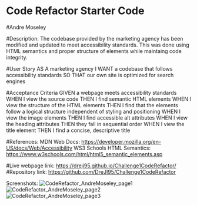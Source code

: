 # Code Refactor Starter Code 

#Andre Moseley

#Description:
The codebase provided by the marketing agency has been modified and updated to meet accessibility standards. This was done using HTML semantics and proper structure of elements while maintaing code integrity.

#User Story
AS A marketing agency
I WANT a codebase that follows accessibility standards
SO THAT our own site is optimized for search engines

#Acceptance Criteria
GIVEN a webpage meets accessibility standards
WHEN I view the source code
THEN I find semantic HTML elements
WHEN I view the structure of the HTML elements
THEN I find that the elements follow a logical structure independent of styling and positioning
WHEN I view the image elements
THEN I find accessible alt attributes
WHEN I view the heading attributes
THEN they fall in sequential order
WHEN I view the title element
THEN I find a concise, descriptive title

#References:
MDN Web Docs: https://developer.mozilla.org/en-US/docs/Web/Accessibility
WS3 Schools HTML Semantics: https://www.w3schools.com/html/html5_semantic_elements.asp

#Live webpage link: https://dreji95.github.io/Challenge1CodeRefactor/
#Repository link: https://github.com/DreJI95/Challenge1CodeRefactor

Screenshots:
![CodeRefactor_AndreMoseley_page1](https://user-images.githubusercontent.com/76451565/109449165-c0a6f080-7a15-11eb-8792-eecb7a089c23.PNG)
![CodeRefactor_AndreMoseley_page2](https://user-images.githubusercontent.com/76451565/109449191-cc92b280-7a15-11eb-9cdd-26fb94948d82.PNG)
![CodeRefactor_AndreMoseley_page3](https://user-images.githubusercontent.com/76451565/109449195-cf8da300-7a15-11eb-9a86-93bd6559768c.PNG)
